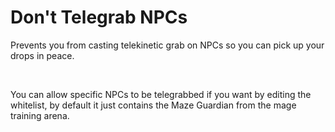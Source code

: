 # Don't Telegrab NPCs

Prevents you from casting telekinetic grab on NPCs so you can pick up your drops in peace.

<br>

You can allow specific NPCs to be telegrabbed if you want by editing the whitelist, by default it just contains the Maze Guardian from the mage training arena.
